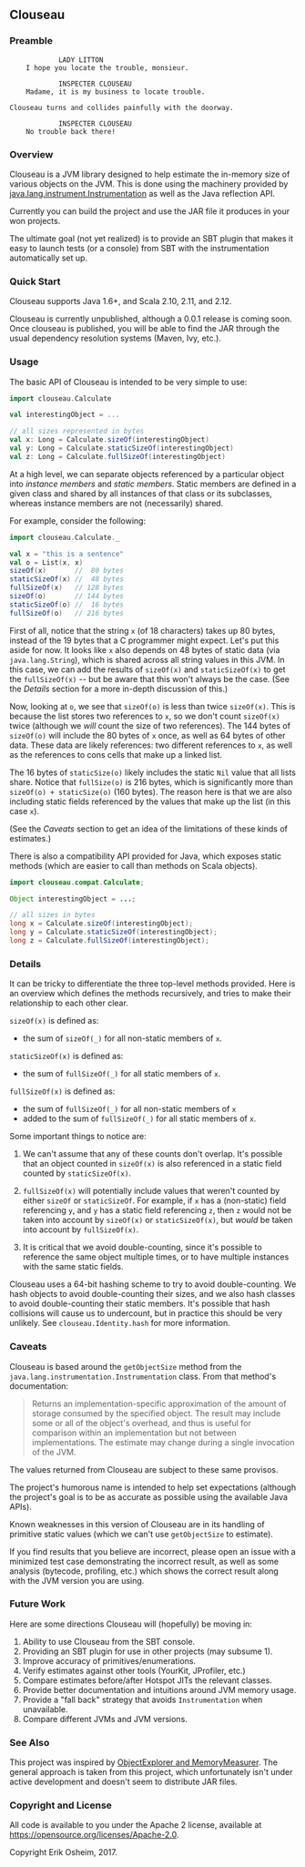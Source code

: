 ## Clouseau

### Preamble

```
            LADY LITTON
    I hope you locate the trouble, monsieur.

            INSPECTER CLOUSEAU
    Madame, it is my business to locate trouble.
    
Clouseau turns and collides painfully with the doorway.

            INSPECTER CLOUSEAU
    No trouble back there!
```

### Overview

Clouseau is a JVM library designed to help estimate the in-memory size
of various objects on the JVM. This is done using the machinery
provided by
[java.lang.instrument.Instrumentation](https://docs.oracle.com/javase/8/docs/api/java/lang/instrument/Instrumentation.html)
as well as the Java reflection API.

Currently you can build the project and use the JAR file it produces
in your won projects.

The ultimate goal (not yet realized) is to provide an SBT plugin that
makes it easy to launch tests (or a console) from SBT with the
instrumentation automatically set up.

### Quick Start

Clouseau supports Java 1.6+, and Scala 2.10, 2.11, and 2.12.

Clouseau is currently unpublished, although a 0.0.1 release is coming
soon. Once clouseau is published, you will be able to find the JAR
through the usual dependency resolution systems (Maven, Ivy, etc.).

### Usage

The basic API of Clouseau is intended to be very simple to use:

```scala
import clouseau.Calculate

val interestingObject = ...

// all sizes represented in bytes
val x: Long = Calculate.sizeOf(interestingObject)
val y: Long = Calculate.staticSizeOf(interestingObject)
val z: Long = Calculate.fullSizeOf(interestingObject)
```

At a high level, we can separate objects referenced by a particular
object into *instance members* and *static members*. Static members
are defined in a given class and shared by all instances of that class
or its subclasses, whereas instance members are not (necessarily)
shared.

For example, consider the following:

```scala
import clouseau.Calculate._

val x = "this is a sentence"
val o = List(x, x)
sizeOf(x)       //  80 bytes
staticSizeOf(x) //  48 bytes
fullSizeOf(x)   // 128 bytes
sizeOf(o)       // 144 bytes
staticSizeOf(o) //  16 bytes
fullSizeOf(o)   // 216 bytes
```

First of all, notice that the string `x` (of 18 characters) takes up
80 bytes, instead of the 19 bytes that a C programmer might
expect. Let's put this aside for now. It looks like `x` also depends
on 48 bytes of static data (via `java.lang.String`), which is shared
across all string values in this JVM. In this case, we can add the
results of `sizeOf(x)` and `staticSizeOf(x)` to get the
`fullSizeOf(x)` -- but be aware that this won't always be the case.
(See the *Details* section for a more in-depth discussion of this.)

Now, looking at `o`, we see that `sizeOf(o)` is less than twice
`sizeOf(x)`. This is because the list stores two references to `x`, so
we don't count `sizeOf(x)` twice (although we *will* count the size of
two references). The 144 bytes of `sizeOf(o)` will include the 80
bytes of `x` once, as well as 64 bytes of other data. These data are
likely references: two different references to `x`, as well as the
references to cons cells that make up a linked list.

The 16 bytes of `staticSize(o)` likely includes the static `Nil` value
that all lists share. Notice that `fullSize(o)` is 216 bytes, which is
significantly more than `sizeOf(o) + staticSize(o)` (160 bytes). The
reason here is that we are also including static fields referenced by
the values that make up the list (in this case `x`).

(See the *Caveats* section to get an idea of the limitations of these
kinds of estimates.)

There is also a compatibility API provided for Java, which exposes
static methods (which are easier to call than methods on Scala
objects).

```java
import clouseau.compat.Calculate;

Object interestingObject = ...;

// all sizes in bytes
long x = Calculate.sizeOf(interestingObject);
long y = Calculate.staticSizeOf(interestingObject);
long z = Calculate.fullSizeOf(interestingObject);
```

### Details

It can be tricky to differentiate the three top-level methods
provided. Here is an overview which defines the methods recursively,
and tries to make their relationship to each other clear.

`sizeOf(x)` is defined as:
 * the sum of `sizeOf(_)` for all non-static members of `x`.

`staticSizeOf(x)` is defined as:
 * the sum of `fullSizeOf(_)` for all static members of `x`.

`fullSizeOf(x)` is defined as:
 * the sum of `fullSizeOf(_)` for all non-static members of `x`
 * added to the sum of `fullSizeOf(_)` for all static members of `x`.

Some important things to notice are:

 1. We can't assume that any of these counts don't overlap. It's
    possible that an object counted in `sizeOf(x)` is also referenced
    in a static field counted by `staticSizeOf(x)`.
    
 2. `fullSizeOf(x)` will potentially include values that weren't
    counted by either `sizeOf` or `staticSizeOf`. For example, if `x`
    has a (non-static) field referencing `y`, and `y` has a static
    field referencing `z`, then `z` would not be taken into account by
    `sizeOf(x)` or `staticSizeOf(x)`, but *would* be taken into
    account by `fullSizeOf(x)`.

 3. It is critical that we avoid double-counting, since it's possible
    to reference the same object multiple times, or to have multiple
    instances with the same static fields.

Clouseau uses a 64-bit hashing scheme to try to avoid
double-counting. We hash objects to avoid double-counting their sizes,
and we also hash classes to avoid double-counting their static
members. It's possible that hash collisions will cause us to
undercount, but in practice this should be very unlikely. See
`clouseau.Identity.hash` for more information.

### Caveats

Clouseau is based around the `getObjectSize` method from the
`java.lang.instrumentation.Instrumentation` class. From that method's
documentation:

> Returns an implementation-specific approximation of the amount of
> storage consumed by the specified object. The result may include
> some or all of the object's overhead, and thus is useful for
> comparison within an implementation but not between
> implementations. The estimate may change during a single invocation
> of the JVM.

The values returned from Clouseau are subject to these same provisos.

The project's humorous name is intended to help set expectations
(although the project's goal is to be as accurate as possible using
the available Java APIs).

Known weaknesses in this version of Clouseau are in its handling of
primitive static values (which we can't use `getObjectSize` to
estimate).

If you find results that you believe are incorrect, please open an
issue with a minimized test case demonstrating the incorrect result,
as well as some analysis (bytecode, profiling, etc.) which shows the
correct result along with the JVM version you are using.

### Future Work

Here are some directions Clouseau will (hopefully) be moving in:

 1. Ability to use Clouseau from the SBT console.
 2. Providing an SBT plugin for use in other projects (may subsume 1).
 3. Improve accuracy of primitives/enumerations.
 4. Verify estimates against other tools (YourKit, JProfiler, etc.)
 5. Compare estimates before/after Hotspot JITs the relevant classes.
 6. Provide better documentation and intuitions around JVM memory usage.
 7. Provide a "fall back" strategy that avoids `Instrumentation` when unavailable.
 8. Compare different JVMs and JVM versions.

### See Also

This project was inspired by
[ObjectExplorer and MemoryMeasurer](https://github.com/DimitrisAndreou/memory-measurer).
The general approach is taken from this project, which unfortunately
isn't under active development and doesn't seem to distribute JAR files.

### Copyright and License

All code is available to you under the Apache 2 license, available at
https://opensource.org/licenses/Apache-2.0.

Copyright Erik Osheim, 2017.

